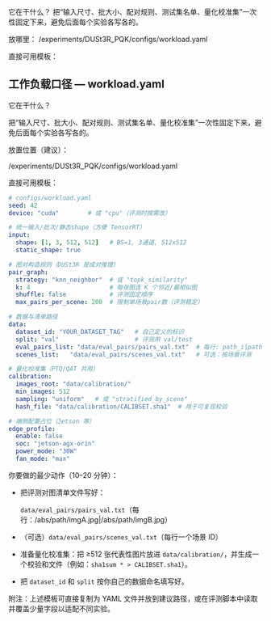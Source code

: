 它在干什么？
把“输入尺寸、批大小、配对规则、测试集名单、量化校准集”一次性固定下来，避免后面每个实验各写各的。

放哪里：
/experiments/DUSt3R_PQK/configs/workload.yaml

直接可用模板：

## 工作负载口径 — workload.yaml

它在干什么？

把“输入尺寸、批大小、配对规则、测试集名单、量化校准集”一次性固定下来，避免后面每个实验各写各的。

放置位置（建议）：

/experiments/DUSt3R_PQK/configs/workload.yaml

直接可用模板：

```yaml
# configs/workload.yaml
seed: 42
device: "cuda"        # 或 "cpu"（评测时按需改）

# 统一输入/批次/静态shape（方便 TensorRT）
input:
  shape: [1, 3, 512, 512]   # BS=1, 3通道, 512x512
  static_shape: true

# 图对构造规则（DUSt3R 是成对推理）
pair_graph:
  strategy: "knn_neighbor"  # 或 "topk_similarity"
  k: 4                      # 每张图连 K 个邻近/最相似图
  shuffle: false            # 评测固定顺序
  max_pairs_per_scene: 200  # 限制单场景pair数（评测稳定）

# 数据与清单路径
data:
  dataset_id: "YOUR_DATASET_TAG"   # 自己定义的标识
  split: "val"                     # 评测用 val/test
  eval_pairs_list: "data/eval_pairs/pairs_val.txt"  # 每行: path_i|path_j
  scenes_list:   "data/eval_pairs/scenes_val.txt"   # 可选：按场景评测

# 量化校准集（PTQ/QAT 共用）
calibration:
  images_root: "data/calibration/"
  min_images: 512
  sampling: "uniform"   # 或 "stratified_by_scene"
  hash_file: "data/calibration/CALIBSET.sha1"  # 用于可复现校验

# 端侧配置占位（Jetson 等）
edge_profile:
  enable: false
  soc: "jetson-agx-orin"
  power_mode: "30W"
  fan_mode: "max"
```

你要做的最少动作（10–20 分钟）：

- 把评测对图清单文件写好：

  `data/eval_pairs/pairs_val.txt`（每行：/abs/path/imgA.jpg|/abs/path/imgB.jpg）

- （可选）`data/eval_pairs/scenes_val.txt`（每行一个场景 ID）

- 准备量化校准集：把 ≥512 张代表性图片放进 `data/calibration/`，并生成一个校验和文件（例如：`sha1sum * > CALIBSET.sha1`）。

- 把 `dataset_id` 和 `split` 按你自己的数据命名填写好。

附注：上述模板可直接复制为 YAML 文件并放到建议路径，或在评测脚本中读取并覆盖少量字段以适配不同实验。